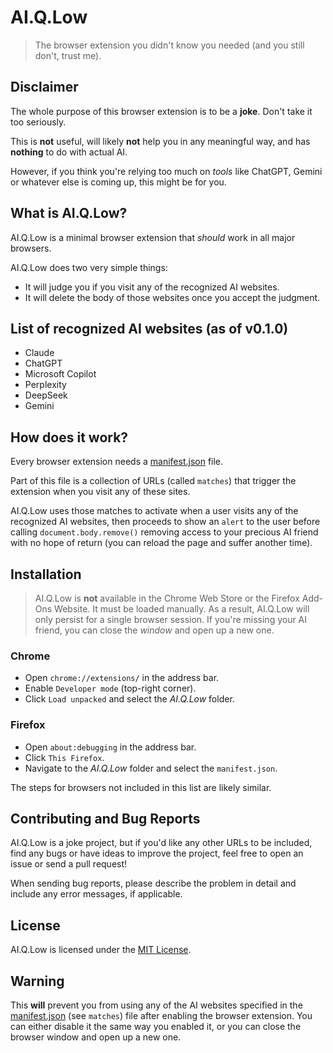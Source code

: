 

# AI.Q.Low

> The browser extension you didn't know you needed (and you still don't, trust me).

## Disclaimer

The whole purpose of this browser extension is to be a **joke**. Don't take it too seriously. 

This is **not** useful, will likely **not** help you in any meaningful way, and has **nothing** to do with actual AI.  

However, if you think you're relying too much on *tools* like ChatGPT, Gemini or whatever else is coming up, this might be for you.

## What is AI.Q.Low?

AI.Q.Low is a minimal browser extension that *should* work in all major browsers.  

AI.Q.Low does two very simple things:

* It will judge you if you visit any of the recognized AI websites.
* It will delete the body of those websites once you accept the judgment.

## List of recognized AI websites (as of v0.1.0)

* Claude
* ChatGPT
* Microsoft Copilot
* Perplexity
* DeepSeek
* Gemini

## How does it work?

Every browser extension needs a [manifest.json](./manifest.json) file.  

Part of this file is a collection of URLs (called `matches`) that trigger the extension when you visit any of these sites.  

AI.Q.Low uses those matches to activate when a user visits any of the recognized AI websites, then proceeds to show an `alert` to the user before calling `document.body.remove()` removing access to your precious AI friend with no hope of return (you can reload the page and suffer another time).

## Installation

> AI.Q.Low is **not** available in the Chrome Web Store or the Firefox Add-Ons Website. It must be loaded manually. As a result, AI.Q.Low will only persist for a single browser session. If you're missing your AI friend, you can close the *window* and open up a new one.

### Chrome

* Open `chrome://extensions/` in the address bar.
* Enable `Developer mode` (top-right corner).
* Click `Load unpacked` and select the *AI.Q.Low* folder.

### Firefox

* Open `about:debugging` in the address bar.
* Click `This Firefox`.
* Navigate to the *AI.Q.Low* folder and select the `manifest.json`.

The steps for browsers not included in this list are likely similar.

## Contributing and Bug Reports

AI.Q.Low is a joke project, but if you'd like any other URLs to be included, find any bugs or have ideas to improve the project, feel free to open an issue or send a pull request!

When sending bug reports, please describe the problem in detail and include any error messages, if applicable.

## License

AI.Q.Low is licensed under the [MIT License](./LICENSE.md).

## Warning

This **will** prevent you from using any of the AI websites specified in the [manifest.json](./manifest.json) (see `matches`) file after enabling the browser extension. You can either disable it the same way you enabled it, or you can close the browser window and open up a new one.

<!-- Thank you for checking out AI.Q.Low! -->
<!-- Although it's purely a joke, this is my very first public repository. and quite some effort went into creating this README -->
<!-- Having someone actually investigate the files means a lot to me. -->
<!-- Enjoy your day! -->

